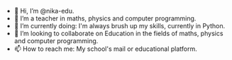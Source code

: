 - 👋 Hi, I’m @nika-edu.
- 👀 I’m a teacher in maths, physics and computer programming.
- 🌱 I’m currently doing: I'm always brush up my skills, currently in Python.
- 💞️ I’m looking to collaborate on Education in the fields of maths, physics and computer programming.
- 📫 How to reach me: My school's mail or educational platform.

<!---
nika-edu/nika-edu is a ✨ special ✨ repository because its `README.md` (this file) appears on your GitHub profile.
You can click the Preview link to take a look at your changes.
--->
